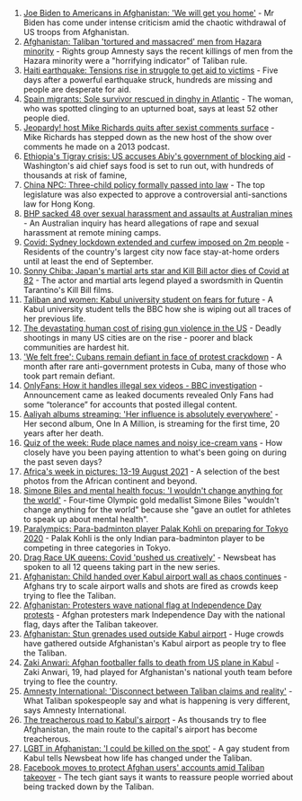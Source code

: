 1. [Joe Biden to Americans in Afghanistan: 'We will get you home'](https://www.bbc.co.uk/news/world-us-canada-58285923) - Mr Biden has come under intense criticism amid the chaotic withdrawal of US troops from Afghanistan.
2. [Afghanistan: Taliban 'tortured and massacred' men from Hazara minority](https://www.bbc.co.uk/news/world-asia-58277463) - Rights group Amnesty says the recent killings of men from the Hazara minority were a "horrifying indicator" of Taliban rule.
3. [Haiti earthquake: Tensions rise in struggle to get aid to victims](https://www.bbc.co.uk/news/world-latin-america-58284713) - Five days after a powerful earthquake struck, hundreds are missing and people are desperate for aid.
4. [Spain migrants: Sole survivor rescued in dinghy in Atlantic](https://www.bbc.co.uk/news/world-europe-58279185) - The woman, who was spotted clinging to an upturned boat, says at least 52 other people died.
5. [Jeopardy! host Mike Richards quits after sexist comments surface](https://www.bbc.co.uk/news/world-us-canada-58285996) - Mike Richards has stepped down as the new host of the show over comments he made on a 2013 podcast.
6. [Ethiopia's Tigray crisis: US accuses Abiy's government of blocking aid](https://www.bbc.co.uk/news/world-africa-58279442) - Washington's aid chief says food is set to run out, with hundreds of thousands at risk of famine,
7. [China NPC: Three-child policy formally passed into law](https://www.bbc.co.uk/news/world-asia-china-58277473) - The top legislature was also expected to approve a controversial anti-sanctions law for Hong Kong.
8. [BHP sacked 48 over sexual harassment and assaults at Australian mines](https://www.bbc.co.uk/news/world-australia-58278104) - An Australian inquiry has heard allegations of rape and sexual harassment at remote mining camps.
9. [Covid: Sydney lockdown extended and curfew imposed on 2m people](https://www.bbc.co.uk/news/world-australia-58277503) - Residents of the country's largest city now face stay-at-home orders until at least the end of September.
10. [Sonny Chiba: Japan's martial arts star and Kill Bill actor dies of Covid at 82](https://www.bbc.co.uk/news/entertainment-arts-58279397) - The actor and martial arts legend played a swordsmith in Quentin Tarantino's Kill Bill films.
11. [Taliban and women: Kabul university student on fears for future](https://www.bbc.co.uk/news/world-asia-58270423) - A Kabul university student tells the BBC how she is wiping out all traces of her previous life.
12. [The devastating human cost of rising gun violence in the US](https://www.bbc.co.uk/news/world-us-canada-58207384) - Deadly shootings in many US cities are on the rise - poorer and black communities are hardest hit.
13. ['We felt free': Cubans remain defiant in face of protest crackdown](https://www.bbc.co.uk/news/world-latin-america-58255555) - A month after rare anti-government protests in Cuba, many of those who took part remain defiant.
14. [OnlyFans: How it handles illegal sex videos - BBC investigation](https://www.bbc.co.uk/news/uk-58255865) - Announcement came as leaked documents revealed Only Fans had some “tolerance” for accounts that posted illegal content.
15. [Aaliyah albums streaming: 'Her influence is absolutely everywhere'](https://www.bbc.co.uk/news/newsbeat-58246480) - Her second album, One In A Million, is streaming for the first time, 20 years after her death.
16. [Quiz of the week: Rude place names and noisy ice-cream vans](https://www.bbc.co.uk/news/world-58255328) - How closely have you been paying attention to what's been going on during the past seven days?
17. [Africa's week in pictures: 13-19 August 2021](https://www.bbc.co.uk/news/world-africa-58267380) - A selection of the best photos from the African continent and beyond.
18. [Simone Biles and mental health focus: 'I wouldn't change anything for the world'](https://www.bbc.co.uk/sport/av/gymnastics/58284865) - Four-time Olympic gold medallist Simone Biles "wouldn't change anything for the world" because she "gave an outlet for athletes to speak up about mental health".
19. [Paralympics: Para-badminton player Palak Kohli on preparing for Tokyo 2020](https://www.bbc.co.uk/news/world-asia-58271771) - Palak Kohli is the only Indian para-badminton player to be competing in three categories in Tokyo.
20. [Drag Race UK queens: Covid 'pushed us creatively'](https://www.bbc.co.uk/news/newsbeat-58270184) - Newsbeat has spoken to all 12 queens taking part in the new series.
21. [Afghanistan: Child handed over Kabul airport wall as chaos continues](https://www.bbc.co.uk/news/world-asia-58267756) - Afghans try to scale airport walls and shots are fired as crowds keep trying to flee the Taliban.
22. [Afghanistan: Protesters wave national flag at Independence Day protests](https://www.bbc.co.uk/news/world-asia-58275284) - Afghan protesters mark Independence Day with the national flag, days after the Taliban takeover.
23. [Afghanistan: Stun grenades used outside Kabul airport](https://www.bbc.co.uk/news/world-asia-58281214) - Huge crowds have gathered outside Afghanistan's Kabul airport as people try to flee the Taliban.
24. [Zaki Anwari: Afghan footballer falls to death from US plane in Kabul](https://www.bbc.co.uk/news/world-asia-58272740) - Zaki Anwari, 19, had played for Afghanistan's national youth team before trying to flee the country.
25. [Amnesty International: 'Disconnect between Taliban claims and reality'](https://www.bbc.co.uk/news/world-asia-58279967) - What Taliban spokespeople say and what is happening is very different, says Amnesty International.
26. [The treacherous road to Kabul's airport](https://www.bbc.co.uk/news/world-asia-58271517) - As thousands try to flee Afghanistan, the main route to the capital's airport has become treacherous.
27. [LGBT in Afghanistan: 'I could be killed on the spot'](https://www.bbc.co.uk/news/newsbeat-58271187) - A gay student from Kabul tells Newsbeat how life has changed under the Taliban.
28. [Facebook moves to protect Afghan users' accounts amid Taliban takeover](https://www.bbc.co.uk/news/technology-58277175) - The tech giant says it wants to reassure people worried about being tracked down by the Taliban.
